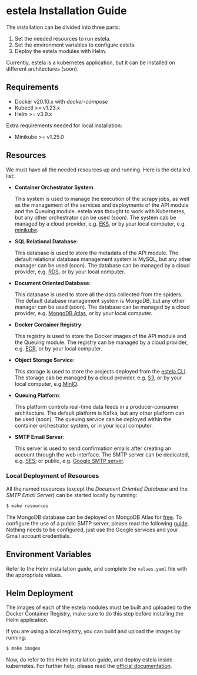 # estela Installation Guide

The installation can be divided into three parts:

1. Set the needed resources to run estela.
2. Set the environment variables to configure estela.
3. Deploy the estela modules with Helm.

Currently, estela is a kubernetes application, but it can be installed on different 
architectures (soon).

## Requirements

- Docker v20.10.x with *docker-compose*
- Kubectl >= v1.23.x
- Helm >= v3.9.x

Extra requirements needed for local installation:

<!-- - Python v3.6.x -->
- Minikube >= v1.25.0

## Resources

We must have all the needed resources up and running. Here is the detailed list:

- **Container Orchestrator System**: 

  This system is used to manage the execution of the scrapy jobs, as well as the management
  of the services and deployments of the API module and the Queuing module.
  estela was thought to work with Kubernetes, but any other orchestrator can be used (soon).
  The system cab be managed by a cloud provider, e.g. [EKS](https://aws.amazon.com/eks/),
  or by your local computer, e.g. [minikube](https://minikube.sigs.k8s.io/).

- **SQL Relational Database**:

  This database is used to store the metadata of the API module. The default relational 
  database management system is MySQL, but any other manager can be used (soon).
  The database can be managed by a cloud provider, e.g. [RDS](https://aws.amazon.com/rds/),
  or by your local computer.

- **Document Oriented Database**:

  This database is used to store all the data collected from the spiders. The default
  database management system is MongoDB, but any other manager can be used (soon).
  The database can be managed by a cloud provider, 
  e.g. [MongoDB Atlas](https://www.mongodb.com/cloud/atlas),
  or by your local computer.

- **Docker Container Registry**:

  This registry is used to store the Docker images of the API module and the Queuing module.
  The registry can be managed by a cloud provider, e.g. [ECR](https://aws.amazon.com/ecr/), 
  or by your local computer.

- **Object Storage Service**:

  This storage is used to store the projects deployed from the
  [estela CLI](https://github.com/bitmakerla/bitmaker-cli).
  The storage cab be managed by a cloud provider, e.g. [S3](https://aws.amazon.com/s3/),
  or by your local computer, e.g.[MinIO](https://min.io/).

- **Queuing Platform**:

  This platform controls real-time data feeds in a producer-consumer architecture.
  The default platform is Kafka, but any other platform can be used (soon).
  The queuing service can be deployed within the container orchestrator system,
  or in your local computer.
  
- **SMTP Email Server**:

  This server is used to send confirmation emails after creating an account through the 
  web interface. The SMTP server can be dedicated, e.g.
  [SES](https://aws.amazon.com/ses/); or public, e.g.
  [Google SMTP server](https://support.google.com/a/answer/176600?hl=en).

### Local Deployment of Resources

All the named resources (except the _Document Oriented Database_ and the _SMTP Email Server_)
can be started locally by running:

```bash
$ make resources
```

The MongoDB database can be deployed on MongoDB Atlas for
[free](https://www.mongodb.com/free-cloud-database).
To configure the use of a public SMTP server, please read the following
[guide](https://kinsta.com/blog/gmail-smtp-server/). Nothing needs to be configured,
just use the Google services and your Gmail account credentials.

## Environment Variables

Refer to the Helm installation guide, and complete the `values.yaml` file with the 
appropriate values.

## Helm Deployment

The images of each of the estela modules must be built and uploaded to the Docker
Container Registry, make sure to do this step before installing the Helm application.

If you are using a local registry, you can build and upload the images by running:

```bash
$ make images
```

Now, do refer to the Helm installation guide, and deploy estela inside kubernetes.
For further help, please read the [official documentation](https://bitmaker.la/docs/).
